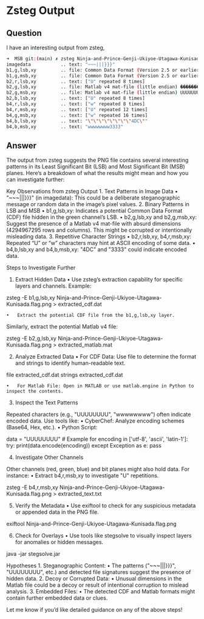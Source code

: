 # Zsteg Output

## Question

I have an interesting output from zsteg,

```sh
➜  MSB git:(main) ✗ zsteg Ninja-and-Prince-Genji-Ukiyoe-Utagawa-Kunisada.flag.png 
imagedata           .. text: "~~~|||}}}"
b1,g,lsb,xy         .. file: Common Data Format (Version 2.5 or earlier) data
b1,g,msb,xy         .. file: Common Data Format (Version 2.5 or earlier) data
b2,r,lsb,xy         .. text: ["U" repeated 8 times]
b2,g,lsb,xy         .. file: Matlab v4 mat-file (little endian) ��������, numeric, rows 4294967295, columns 4294967295
b2,g,msb,xy         .. file: Matlab v4 mat-file (little endian) UUUUUUUU, numeric, rows 4294967295, columns 4294967295
b2,b,lsb,xy         .. text: ["U" repeated 8 times]
b4,r,lsb,xy         .. text: ["w" repeated 8 times]
b4,r,msb,xy         .. text: ["U" repeated 12 times]
b4,g,msb,xy         .. text: ["w" repeated 16 times]
b4,b,lsb,xy         .. text: "\"\"\"\"\"\"\"\"4DC\""
b4,b,msb,xy         .. text: "wwwwwwww3333"
```

## Answer

The output from zsteg suggests the PNG file contains several interesting patterns in its Least Significant Bit (LSB) and Most Significant Bit (MSB) planes. Here’s a breakdown of what the results might mean and how you can investigate further:

Key Observations from zsteg Output
	1.	Text Patterns in Image Data
	•	"~~~|||}}}" (in imagedata): This could be a deliberate steganographic message or random data in the image’s pixel values.
	2.	Binary Patterns in LSB and MSB
	•	b1,g,lsb,xy: Indicates a potential Common Data Format (CDF) file hidden in the green channel’s LSB.
	•	b2,g,lsb,xy and b2,g,msb,xy: Suggest the presence of a Matlab v4 mat-file with absurd dimensions (4294967295 rows and columns). This might be corrupted or intentionally misleading data.
	3.	Repetitive Character Strings
	•	b2,r,lsb,xy, b4,r,msb,xy: Repeated “U” or “w” characters may hint at ASCII encoding of some data.
	•	b4,b,lsb,xy and b4,b,msb,xy: "4DC" and "3333" could indicate encoded data.

Steps to Investigate Further

1. Extract Hidden Data
	•	Use zsteg’s extraction capability for specific layers and channels.
Example:

zsteg -E b1,g,lsb,xy Ninja-and-Prince-Genji-Ukiyoe-Utagawa-Kunisada.flag.png > extracted_cdf.dat

	•	Extract the potential CDF file from the b1,g,lsb,xy layer.
Similarly, extract the potential Matlab v4 file:

zsteg -E b2,g,lsb,xy Ninja-and-Prince-Genji-Ukiyoe-Utagawa-Kunisada.flag.png > extracted_matlab.mat

2. Analyze Extracted Data
	•	For CDF Data: Use file to determine the format and strings to identify human-readable text.

file extracted_cdf.dat
strings extracted_cdf.dat


	•	For Matlab File: Open in MATLAB or use matlab.engine in Python to inspect the contents.

3. Inspect the Text Patterns

Repeated characters (e.g., "UUUUUUUU", "wwwwwwww") often indicate encoded data. Use tools like:
	•	CyberChef: Analyze encoding schemes (Base64, Hex, etc.).
	•	Python Script:

data = "UUUUUUUU"  # Example
for encoding in ['utf-8', 'ascii', 'latin-1']:
    try:
        print(data.encode(encoding))
    except Exception as e:
        pass

4. Investigate Other Channels

Other channels (red, green, blue) and bit planes might also hold data. For instance:
	•	Extract b4,r,msb,xy to investigate "U" repetitions.

zsteg -E b4,r,msb,xy Ninja-and-Prince-Genji-Ukiyoe-Utagawa-Kunisada.flag.png > extracted_text.txt

5. Verify the Metadata
	•	Use exiftool to check for any suspicious metadata or appended data in the PNG file.

exiftool Ninja-and-Prince-Genji-Ukiyoe-Utagawa-Kunisada.flag.png

6. Check for Overlays
	•	Use tools like stegsolve to visually inspect layers for anomalies or hidden messages.

java -jar stegsolve.jar

Hypotheses
	1.	Steganographic Content:
	•	The patterns ("~~~|||}}}", "UUUUUUUU", etc.) and detected file signatures suggest the presence of hidden data.
	2.	Decoy or Corrupted Data:
	•	Unusual dimensions in the Matlab file could be a decoy or result of intentional corruption to mislead analysis.
	3.	Embedded Files:
	•	The detected CDF and Matlab formats might contain further embedded data or clues.

Let me know if you’d like detailed guidance on any of the above steps!
